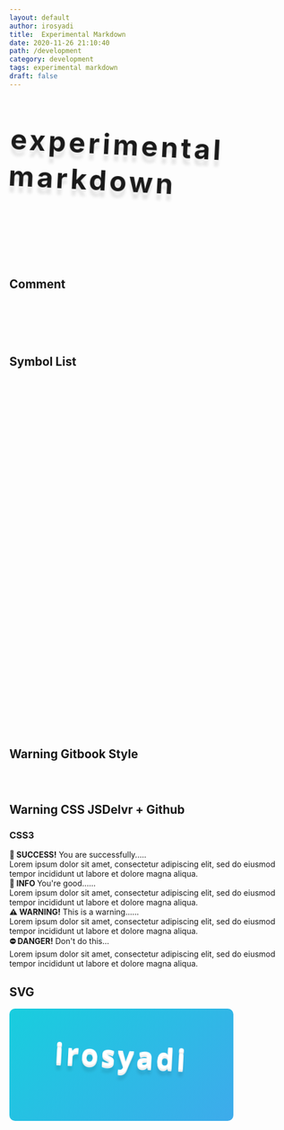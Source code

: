 ```yaml
---
layout: default
author: irosyadi
title:  Experimental Markdown
date: 2020-11-26 21:10:40
path: /development
category: development
tags: experimental markdown
draft: false
---
```


#  Experimental Markdown

Experimental markdown to check Markdown parser compatibility between VNote+Viki, Gatsby-starter-bee, and Gitbook.


## Comment
`<!-- Write your comments here -->`

Here is the comment:  
<!-- Write your comments here -->

## Symbol List

💬 speech  
🌏️ globe  
⭐️ star  
🚀 rocket  
👣 footprints  
⚓️ anchor  
🔥 fire  
🎯 target  
📌 pin  
⛔ stop  
‼️ double warning  
❗️ warning
⁉️ question  
✔️☑️ check mark  
❌ cross  
ℹ️ info  
📧 email  
🌐 web  
▶▷ triangle  
⚠️ warning  
💥 danger  
📝 note  
☝️ remember  
⚡️ flash

## Warning Gitbook Style

{% hint style="info" %}
Hello world
{% endhint %}


## Warning CSS JSDelvr + Github

### CSS3

<link rel="stylesheet" href="https://cdn.jsdelivr.net/gh/irosyadi/irosyadi@master/alert.css">

  <div class="alert alert-success" role="alert"><strong>🎯 SUCCESS!</strong> You are successfully.....<br> Lorem ipsum dolor sit amet, consectetur adipiscing elit, sed do eiusmod tempor incididunt ut labore et dolore magna aliqua. </div>

  <div class="alert alert-info" role="alert"><strong>📌 INFO </strong> You're good......<br> Lorem ipsum dolor sit amet, consectetur adipiscing elit, sed do eiusmod tempor incididunt ut labore et dolore magna aliqua.</div>

  <div class="alert alert-warning" role="alert"><strong>⚠️ WARNING!</strong> This is a warning......<br> Lorem ipsum dolor sit amet, consectetur adipiscing elit, sed do eiusmod tempor incididunt ut labore et dolore magna aliqua.</div>

  <div class="alert alert-danger" role="alert"><strong>⛔ DANGER!</strong> Don't do this...<br> Lorem ipsum dolor sit amet, consectetur adipiscing elit, sed do eiusmod tempor incididunt ut labore et dolore magna aliqua.</div>


## SVG
<svg fill="none" viewBox="0 0 400 200" width="400" height="200" xmlns="http://www.w3.org/2000/svg">
	<foreignObject width="100%" height="100%">
		<div xmlns="http://www.w3.org/1999/xhtml">
			<style>
				@keyframes rotate {
					0% {
						transform: rotate(3deg);
					}
					100% {
						transform: rotate(-3deg);
					}
				}
				@keyframes gradientBackground {
					0% {
						background-position: 0% 50%;
					}
					50% {
						background-position: 100% 50%;
					}
					100% {
						background-position: 0% 50%;
					}
				}
				@keyframes fadeIn {
					0% {
						opacity: 0;
					}
					66% {
						opacity: 0;
					}
					100% {
						opacity: 1;
					}
				}
				.container {
					font-family:
						system-ui,
						-apple-system,
						'Segoe UI',
						Roboto,
						Helvetica,
						Arial,
						sans-serif,
						'Apple Color Emoji',
						'Segoe UI Emoji';
					display: flex;
					flex-direction: column;
					align-items: center;
					justify-content: center;
					margin: 0;
					width: 100%;
					height: 200px;
					background: linear-gradient(-45deg, #fc5c7d, #6a82fb, #05dfd7);
					background-size: 600% 400%;
					animation: gradientBackground 10s ease infinite;
					border-radius: 10px;
					color: white;
					text-align: center;
				}
				h1 {
					font-size: 50px;
					line-height: 1.3;
					letter-spacing: 5px;
					text-transform: lowercase;
					text-shadow:
						0 1px 0 #efefef,
						0 2px 0 #efefef,
						0 3px 0 #efefef,
						0 4px 0 #efefef,
						0 12px 5px rgba(0, 0, 0, 0.1);
					animation: rotate ease-in-out 1s infinite alternate;
				}
				p {
					font-size: 20px;
					text-shadow: 0 1px 0 #efefef;
					animation: 5s ease 0s normal forwards 1 fadeIn;
				}
			</style>
			<div class="container">
				<h1>irosyadi</h1>
				<p>a note of life</p>
			</div>
		</div>
	</foreignObject>
</svg>

